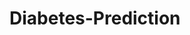 # Diabetes-Prediction






















































































